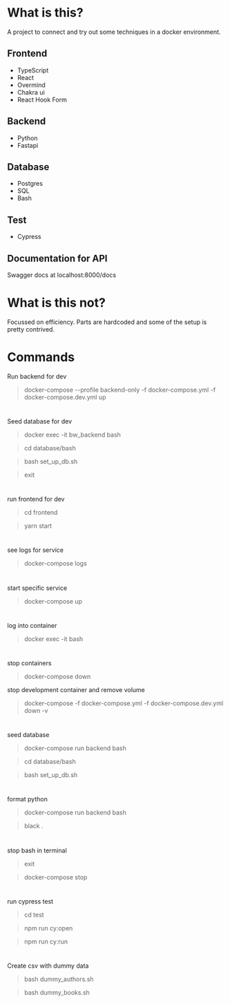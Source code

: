 # What is this?

A project to connect and try out some techniques in a docker environment.

## Frontend

- TypeScript
- React
- Overmind
- Chakra ui
- React Hook Form

## Backend

- Python
- Fastapi

## Database

- Postgres
- SQL
- Bash

## Test

- Cypress

## Documentation for API

Swagger docs at localhost:8000/docs

# What is this not?

Focussed on efficiency.
Parts are hardcoded and some of the setup is pretty contrived.

# Commands

Run backend for dev

> docker-compose --profile backend-only -f docker-compose.yml -f docker-compose.dev.yml up

#

Seed database for dev

> docker exec -it bw_backend bash

> cd database/bash

> bash set_up_db.sh

> exit

#

run frontend for dev

> cd frontend

> yarn start

#

see logs for service

> docker-compose logs <NAME OF SERVICE>

#

start specific service

> docker-compose up <NAME OF SERVICE>

#

log into container

> docker exec -it <NAME OF CONTAINER> bash

#

stop containers

> docker-compose down

stop development container and remove volume

> docker-compose -f docker-compose.yml -f docker-compose.dev.yml down -v

#

seed database

> docker-compose run backend bash

> cd database/bash

> bash set_up_db.sh

#

format python

> docker-compose run backend bash

> black .

#

stop bash in terminal

> exit

> docker-compose stop

#

run cypress test

> cd test

> npm run cy:open

> npm run cy:run

#

Create csv with dummy data

> bash dummy_authors.sh

> bash dummy_books.sh

#
